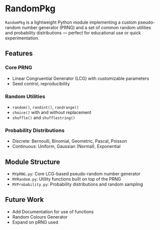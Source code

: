 # RandomPkg

`RandomPkg` is a lightweight Python module implementing a custom pseudo-random number generator (PRNG) and a set of common random utilities and probability distributions — perfect for educational use or quick experimentation.

## Features

### Core PRNG
- Linear Congruential Generator (LCG) with customizable parameters
- Seed control, reproducibility

### Random Utilities
- `random()`, `randint()`, `randrange()`
- `choice()` with and without replacement
- `shuffle()` and `shufflestring()`

### Probability Distributions
- Discrete: Bernoulli, Binomial, Geometric, Pascal, Poisson
- Continuous: Uniform, Gaussian (Normal), Exponential

## Module Structure

- `MYpRNG.py`: Core LCG-based pseudo-random number generator
- `MYRandom.py`: Utility functions built on top of the PRNG
- `MYProbability.py`: Probability distributions and random sampling

## Future Work

- Add Documentation for use of functions 
- Random Colours Generator 
- Expand on pRNG used 
